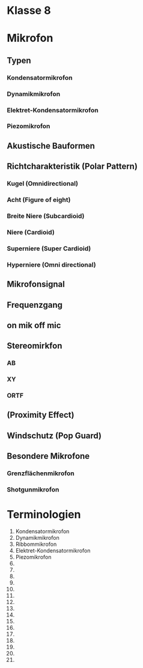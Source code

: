 # Klasse 8
# Mikrofon

## Typen
### Kondensatormikrofon


### Dynamikmikrofon



### Elektret-Kondensatormikrofon


### Piezomikrofon


## Akustische Bauformen

## Richtcharakteristik (Polar Pattern)

### Kugel (Omnidirectional)

### Acht (Figure of eight)

### Breite Niere (Subcardioid)
### Niere (Cardioid)
### Superniere (Super Cardioid)
### Hyperniere (Omni directional)


## Mikrofonsignal

## Frequenzgang


## on mik off mic

## Stereomirkfon

### AB
### XY
### ORTF

## (Proximity Effect)


## Windschutz (Pop Guard)



## Besondere Mikrofone

### Grenzflächenmikrofon


### Shotgunmikrofon




# Terminologien

1. Kondensatormikrofon
2.  Dynamikmikrofon
3.  Ribbommikrofon
4.  Elektret-Kondensatormikrofon
5.  Piezomikrofon
6.
7.
8.
9.
10.
11.
12.
13.
14.
15.
15.
16.
17.
18.
19.
20.
